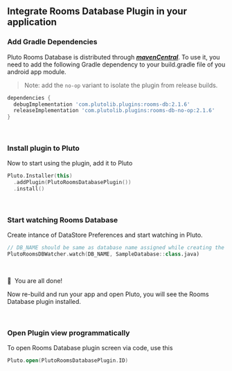 ## Integrate Rooms Database Plugin in your application


### Add Gradle Dependencies
Pluto Rooms Database is distributed through [***mavenCentral***](https://central.sonatype.com/artifact/com.plutolib.plugins/rooms-db). To use it, you need to add the following Gradle dependency to your build.gradle file of you android app module.

> Note: add the `no-op` variant to isolate the plugin from release builds.
```groovy
dependencies {
  debugImplementation 'com.plutolib.plugins:rooms-db:2.1.6'
  releaseImplementation 'com.plutolib.plugins:rooms-db-no-op:2.1.6'
}
```
<br>

### Install plugin to Pluto

Now to start using the plugin, add it to Pluto
```kotlin
Pluto.Installer(this)
  .addPlugin(PlutoRoomsDatabasePlugin())
  .install()
```
<br>

###  Start watching Rooms Database

Create intance of DataStore Preferences and start watching in Pluto.
```kotlin
// DB_NAME should be same as database name assigned while creating the database.
PlutoRoomsDBWatcher.watch(DB_NAME, SampleDatabase::class.java)
```
<br>

🎉 &nbsp;You are all done!

Now re-build and run your app and open Pluto, you will see the Rooms Database plugin installed.

<br>

### Open Plugin view programmatically
To open Rooms Database plugin screen via code, use this
```kotlin
Pluto.open(PlutoRoomsDatabasePlugin.ID)
```

